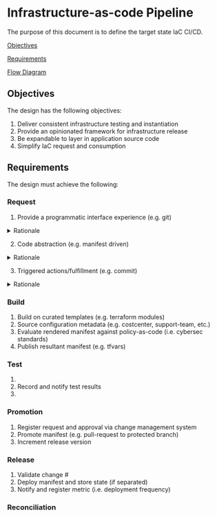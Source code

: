 # Infrastructure-as-code Pipeline

The purpose of this document is to define the target state IaC CI/CD.

[Objectives](#objectives)

[Requirements](#requirements)

[Flow Diagram](#flow-diagram)


## Objectives

The design has the following objectives:

1. Deliver consistent infrastructure testing and instantiation
2. Provide an opinionated framework for infrastructure release
3. Be expandable to layer in application source code
4. Simplify IaC request and consumption


## Requirements

The design must achieve the following:

### Request

1. Provide a programmatic interface experience (e.g. git)

<details>
  <summary>Rationale</summary>

  - Integration with developer tools/IDEs enhances the experience.
  - Git maintains history, audit, and versioning.

</details>

2. Code abstraction (e.g. manifest driven)

<details>
  <summary>Rationale</summary>

  - Redundant code and data should be avoided
  - Enables extension into configuration management and application source code
  - Promotes flexibility for integrated pipeline technology (e.g. maven vs gradle, terraform vs ansible, etc.)
  - Promotes flexibility for testing frameworks and transitions (e.g. regression testing of source code but not infra-code)
  - JSON or YAML would be preferred

</details>

3. Triggered actions/fulfillment (e.g. commit)

<details>
  <summary>Rationale</summary>

  - Continuous
  - Fail fast
  - Aligns to developer user journey
  - Aligns to agile way of working

</details>

### Build

1. Build on curated templates (e.g. terraform modules)
2. Source configuration metadata (e.g. costcenter, support-team, etc.)
3. Evaluate rendered manifest against policy-as-code (i.e. cybersec standards)
4. Publish resultant manifest (e.g. tfvars)

### Test

1.
2. Record and notify test results
3.

### Promotion

1. Register request and approval via change management system
2. Promote manifest (e.g. pull-request to protected branch)
3. Increment release version

### Release

1. Validate change #
2. Deploy manifest and store state (if separated)
3. Notify and register metric (i.e. deployment frequency)

### Reconciliation
